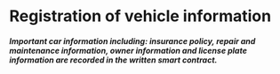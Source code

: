 # Registration of vehicle information

##### Important car information including: insurance policy, repair and maintenance information, owner information and license plate information are recorded in the written smart contract.